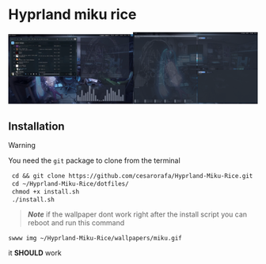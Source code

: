 # Hyprland miku rice
<img src="https://github.com/cesarorafa/Hyprland-Miku-Rice/blob/main/riceimg1.png" width = "50%"><img src="https://github.com/cesarorafa/Hyprland-Miku-Rice/blob/main/riceimg2.png" width = "50%" >


## Installation

> [!WARNING]
>You need the `git` package to clone from the terminal
> 
 ```
  cd && git clone https://github.com/cesarorafa/Hyprland-Miku-Rice.git
  cd ~/Hyprland-Miku-Rice/dotfiles/
  chmod +x install.sh
  ./install.sh
  ```
> ***Note*** if the wallpaper dont work right after the install script you can reboot and run this command

```
swww img ~/Hyprland-Miku-Rice/wallpapers/miku.gif
```
it **SHOULD** work
